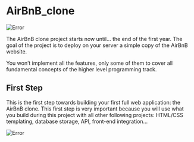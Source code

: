 # AirBnB_clone

![Error](https://www.google.com/url?sa=i&url=https%3A%2F%2Fgithub.com%2Fflourishcodes%2FAirBnB_clone&psig=AOvVaw1Vk6vhjdR2enZH8VuIZ2l0&ust=1593279987763000&source=images&cd=vfe&ved=0CAIQjRxqFwoTCMDVpNyEoOoCFQAAAAAdAAAAABAK)

The AirBnB clone project starts now until… the end of the first year. The goal of the project is to deploy on your server a simple copy of the AirBnB website.

You won’t implement all the features, only some of them to cover all fundamental concepts of the higher level programming track.

## First Step

This is the first step towards building your first full web application: the AirBnB clone. This first step is very important because you will use what you build during this project with all other following projects: HTML/CSS templating, database storage, API, front-end integration…


![Error](https://holbertonintranet.s3.amazonaws.com/uploads/medias/2018/6/815046647d23428a14ca.png?X-Amz-Algorithm=AWS4-HMAC-SHA256&X-Amz-Credential=AKIARDDGGGOUWMNL5ANN%2F20200626%2Fus-east-1%2Fs3%2Faws4_request&X-Amz-Date=20200626T142607Z&X-Amz-Expires=86400&X-Amz-SignedHeaders=host&X-Amz-Signature=6df35ba805d010b27f36aeeb042a33feabdb39a8e3b72feb9b7bca85f9f0f304)
